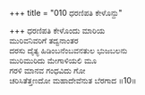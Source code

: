 +++
title = "010 ಧರಣಿಪತಿ ಕೇಳೊನ್ದು"

+++
ಧರಣಿಪತಿ ಕೇಳೊಂದು ಮಾರಿಯ  
ಮುರಿವನಿವರಿಗೆ ತದ್ವನಾಂತರ  
ದರಸು ದೈತ್ಯ ಹಿಡಿಂಬನೆಂಬವನತುಲ ಭುಜಬಲನು   
ಮುರಿಮುರಿದು ಮೇಗಾಳಿಯಲಿ ಮೂ  
ಗರಳಿ ಮಾನವ ಗಂಧವಿದು ಗೋ  
ಚರಿಸಿತೆತ್ತಣದೋ ಮಹಾದೇವೆನುತ ಬೆರಗಾದ     ॥10॥